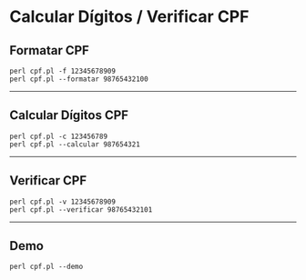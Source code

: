 # Calcular Dígitos / Verificar CPF

## Formatar CPF

```shell
perl cpf.pl -f 12345678909
perl cpf.pl --formatar 98765432100
```

---

## Calcular Dígitos CPF

```shell
perl cpf.pl -c 123456789
perl cpf.pl --calcular 987654321
```

---

## Verificar CPF

```shell
perl cpf.pl -v 12345678909
perl cpf.pl --verificar 98765432101
```

---

## Demo

```shell
perl cpf.pl --demo
```
